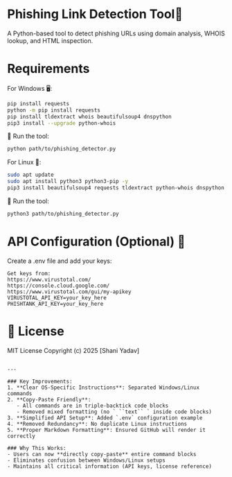 # Phishing Link Detection Tool🚨

A Python-based tool to detect phishing URLs using domain analysis, WHOIS lookup, and HTML inspection.

# Requirements

For Windows 🖥️:
```bash
pip install requests
python -m pip install requests
pip install tldextract whois beautifulsoup4 dnspython
pip3 install --upgrade python-whois
```
🚀 Run the tool:
```bash
python path/to/phishing_detector.py

```
For Linux 🐧:
```bash
sudo apt update
sudo apt install python3 python3-pip -y
pip3 install beautifulsoup4 requests tldextract python-whois dnspython
```
🚀 Run the tool:
```bash
python3 path/to/phishing_detector.py
```
# API Configuration (Optional) 🔑 

Create a .env file and add your keys:
```
Get keys from:
https://www.virustotal.com/
https://console.cloud.google.com/
https://www.virustotal.com/gui/my-apikey
VIRUSTOTAL_API_KEY=your_key_here
PHISHTANK_API_KEY=your_key_here
```
# 📜 License
MIT License
Copyright (c) 2025 [Shani Yadav]
```

---

### Key Improvements:
1. **Clear OS-Specific Instructions**: Separated Windows/Linux commands
2. **Copy-Paste Friendly**:
   - All commands are in triple-backtick code blocks
   - Removed mixed formatting (no ` ``text`` ` inside code blocks)
3. **Simplified API Setup**: Added `.env` configuration example
4. **Removed Redundancy**: No duplicate Linux instructions
5. **Proper Markdown Formatting**: Ensured GitHub will render it correctly

### Why This Works:
- Users can now **directly copy-paste** entire command blocks
- Eliminates confusion between Windows/Linux setups
- Maintains all critical information (API keys, license reference)


